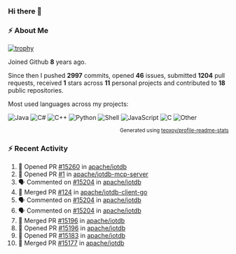 ### Hi there 👋

### :zap: About Me

[![trophy](https://github-profile-trophy.vercel.app/?username=HTHou&theme=onedark)](https://github.com/ryo-ma/github-profile-trophy)
   
Joined Github **8** years ago.

Since then I pushed **2997** commits, opened **46** issues, submitted **1204** pull requests, received **1** stars across **11** personal projects and contributed to **18** public repositories.

Most used languages across my projects:

![Java](https://img.shields.io/static/v1?style=flat-square&label=%E2%A0%80&color=555&labelColor=%23b07219&message=Java%EF%B8%B189.3%25)
![C#](https://img.shields.io/static/v1?style=flat-square&label=%E2%A0%80&color=555&labelColor=%23178600&message=C%23%EF%B8%B13.9%25)
![C++](https://img.shields.io/static/v1?style=flat-square&label=%E2%A0%80&color=555&labelColor=%23f34b7d&message=C%2B%2B%EF%B8%B12.7%25)
![Python](https://img.shields.io/static/v1?style=flat-square&label=%E2%A0%80&color=555&labelColor=%233572A5&message=Python%EF%B8%B10.7%25)
![Shell](https://img.shields.io/static/v1?style=flat-square&label=%E2%A0%80&color=555&labelColor=%2389e051&message=Shell%EF%B8%B10.7%25)
![JavaScript](https://img.shields.io/static/v1?style=flat-square&label=%E2%A0%80&color=555&labelColor=%23f1e05a&message=JavaScript%EF%B8%B10.5%25)
![C](https://img.shields.io/static/v1?style=flat-square&label=%E2%A0%80&color=555&labelColor=%23555555&message=C%EF%B8%B10.4%25)
![Other](https://img.shields.io/static/v1?style=flat-square&label=%E2%A0%80&color=555&labelColor=%23ededed&message=Other%EF%B8%B11.4%25)

<p align="right"><sub>Generated using <a href="https://github.com/marketplace/actions/profile-readme-stats">teoxoy/profile-readme-stats</a></sub></p>


<!--![](https://github.com/HTHou/HTHou/blob/output/github-contribution-grid-snake.svg)-->

<!--![Haonan Hou's github stats](https://github-readme-stats.vercel.app/api?username=HTHou&count_private=true&show_icons=true&theme=onedark)-->

<!--![Haonan Hou's wakatime stats](https://github-readme-stats.vercel.app/api/wakatime?username=HTHou&layout=compact&theme=onedark)-->

<!--![Top Langs](https://github-readme-stats.vercel.app/api/top-langs/?username=HTHou&theme=onedark&layout=compact)-->

### :zap: Recent Activity
<!--START_SECTION:activity-->
1. 💪 Opened PR [#15260](https://github.com/apache/iotdb/pull/15260) in [apache/iotdb](https://github.com/apache/iotdb)
2. 💪 Opened PR [#1](https://github.com/apache/iotdb-mcp-server/pull/1) in [apache/iotdb-mcp-server](https://github.com/apache/iotdb-mcp-server)
3. 🗣 Commented on [#15204](https://github.com/apache/iotdb/issues/15204#issuecomment-2764893853) in [apache/iotdb](https://github.com/apache/iotdb)
4. 🎉 Merged PR [#124](https://github.com/apache/iotdb-client-go/pull/124) in [apache/iotdb-client-go](https://github.com/apache/iotdb-client-go)
5. 🗣 Commented on [#15204](https://github.com/apache/iotdb/issues/15204#issuecomment-2760234872) in [apache/iotdb](https://github.com/apache/iotdb)
6. 🗣 Commented on [#15204](https://github.com/apache/iotdb/issues/15204#issuecomment-2759966668) in [apache/iotdb](https://github.com/apache/iotdb)
7. 🎉 Merged PR [#15196](https://github.com/apache/iotdb/pull/15196) in [apache/iotdb](https://github.com/apache/iotdb)
8. 💪 Opened PR [#15196](https://github.com/apache/iotdb/pull/15196) in [apache/iotdb](https://github.com/apache/iotdb)
9. 💪 Opened PR [#15183](https://github.com/apache/iotdb/pull/15183) in [apache/iotdb](https://github.com/apache/iotdb)
10. 🎉 Merged PR [#15177](https://github.com/apache/iotdb/pull/15177) in [apache/iotdb](https://github.com/apache/iotdb)
<!--END_SECTION:activity-->

<!--
**HTHou/HTHou** is a ✨ _special_ ✨ repository because its `README.md` (this file) appears on your GitHub profile.

Here are some ideas to get you started:

- 🔭 I’m currently working on ...
- 🌱 I’m currently learning ...
- 👯 I’m looking to collaborate on ...
- 🤔 I’m looking for help with ...
- 💬 Ask me about ...
- 📫 How to reach me: ...
- 😄 Pronouns: ...
- ⚡ Fun fact: ...
-->
